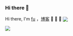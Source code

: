 ### Hi there 👋


Hi there, I'm <a href="https://huasio.com/s/about">fu</a> ，<a href="https://huasio.com">博客</a>  👋 👋 👋  <img align="center" src="https://komarev.com/ghpvc/?username=huasio" />

![](https://github-readme-stats.vercel.app/api?username=huasio&show_icons=true&bg_color=30,e96443,904e95&title_color=fff&text_color=fff&icon_color=79ff97&include_all_commits=true)
